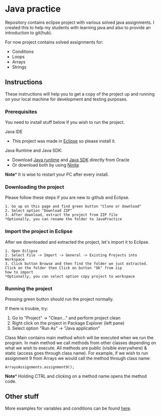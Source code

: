 # Java practice

Repository contains eclipse project with various solved java assignments. I created this to help my students with learning java and also to provide an introduction to git(hub).

For now project contains solved assignments for:
* Conditions
* Loops
* Arrays
* Strings

## Instructions

These instructions will help you to get a copy of the project up and running on your local machine for development and testing purposes.

### Prerequisites

You need to install stuff below if you wish to run the project.

Java IDE
* This project was made in [Eclipse](https://www.eclipse.org/downloads/) so please install it.


Java Runtime and Java SDK:
- Download [Java runtime](https://www.google.com/search?q=Java+Runtime+Download+Oracle) and [Java SDK](https://www.google.com/search?q=Java+SDK+Download+Oracle) directly from Oracle
- Or download both by using [Ninite](https://ninite.com/)

**Note*** It is wise to restart your PC after every install.

### Downloading the project

Please follow these steps if you are new to github and Eclipse.

```
1. Go up on this page and find green button "Clone or download"
2. Select option "Download ZIP"
3. After download, extract the project from ZIP file
*Optionally, you can rename the folder to JavaPractice
```

### Import the project in Eclipse

After we downloaded and extracted the project, let's import it to Eclipse.

```
1. Open Eclipse
2. Select File -> Import -> General -> Existing Projects into Workspace
3. Click button Browse and then find the folder we just extracted. Click on the folder then Click on button "Ok" from zip 
how to import
*Optionally, you can select option copy project to workspace
```

### Running the project

Pressing green button should run the project normally. 

If there is trouble, try:
1. Go to "Project" -> "Clean..." and perform project clean
2. Right click on the project in Package Explorer (left pane)
3. Select option "Run As" -> "Java application"

Class Main contains main method which will be executed when we run the program. In main method we call methods from other classes depending on what we wish to execute. All methods are public (visible everywhere) & static (access goes through class name). For example, if we wish to run assignment 9 from Arrays we would call the method through class name: 
```
ArraysAssignments.assignment9();
```

**Note*** Holding CTRL and clicking on a method name opens the method code.

## Other stuff

More examples for variables and conditions can be found [here](https://www.w3resource.com/java-exercises/index.php).